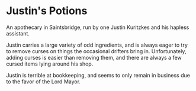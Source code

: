 # Justin's Potions
An apothecary in Saintsbridge, run by one Justin Kuritzkes and his hapless assistant.

Justin carries a large variety of odd ingredients, and is always eager to try to remove curses on things the occasional drifters bring in. Unfortunately, adding curses is easier than removing them, and there are always a few cursed items lying around his shop.

Justin is terrible at bookkeeping, and seems to only remain in business due to the favor of the Lord Mayor.